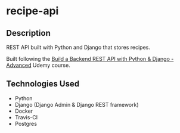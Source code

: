 # recipe-api

## Description
REST API built with Python and Django that stores recipes.

Built following the [Build a Backend REST API with Python & Django - Advanced](https://www.udemy.com/course/django-python-advanced/) Udemy course.

## Technologies Used
- Python
- Django (Django Admin & Django REST framework)
- Docker
- Travis-CI
- Postgres